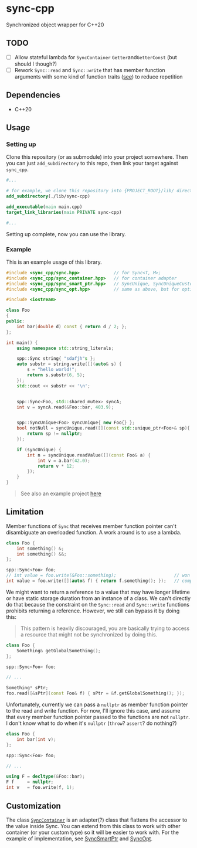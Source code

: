# sync-cpp

Synchronized object wrapper for C++20

## TODO

- [ ] Allow stateful lambda for `SyncContainer` `Getter`and`GetterConst` (but should I though?)
- [ ] Rework `Sync::read` and `Sync::write` that has member function arguments with some kind of function traits ([see](https://breese.github.io/2022/03/06/deducing-function-signatures.html)) to reduce repetition

## Dependencies

- C++20

## Usage

### Setting up

Clone this repository (or as submodule) into your project somewhere. Then you can just `add_subdirectory` to this repo, then link your target against `sync_cpp`.

```cmake
#...

# for example, we clone this repository into {PROJECT_ROOT}/lib/ directory
add_subdirectory(./lib/sync-cpp)

add_executable(main main.cpp)
target_link_libraries(main PRIVATE sync-cpp)

#...
```

Setting up complete, now you can use the library.

### Example

This is an example usage of this library.

```cpp
#include <sync_cpp/sync.hpp>             // for Sync<T, M>;
#include <sync_cpp/sync_container.hpp>   // for container adapter
#include <sync_cpp/sync_smart_ptr.hpp>   // SyncUnique, SyncUniqueCustom, SyncShared: wrapper for Sync<std::unique_ptr, M> (also shared_ptr)
#include <sync_cpp/sync_opt.hpp>         // same as above, but for optional

#include <iostream>

class Foo
{
public:
    int bar(double d) const { return d / 2; };
};

int main() {
    using namespace std::string_literals;

    spp::Sync string{ "sdafjh"s };                                        // deduction guide -> spp::Sync<std::string, std::mutex>
    auto substr = string.write([](auto& s) {                              // mutate the value inside Sync
        s = "hello world!";
        return s.substr(6, 5);
    });
    std::cout << substr << '\n';


    spp::Sync<Foo, std::shared_mutex> syncA;                              // use std::shared_mutex for multiple reader single writer
    int v = syncA.read(&Foo::bar, 403.9);                                 // calling (const) member function


    spp::SyncUnique<Foo> syncUnique{ new Foo{} };                         // Sync<std::unique_ptr<T>, M> but with more convenient API
    bool notNull = syncUnique.read([](const std::unique_ptr<Foo>& sp){    // access (read) the unique_ptr
        return sp != nullptr;
    });

    if (syncUnique) {                                                     // bool conversion just like std::unique_ptr
        int n = syncUnique.readValue([](const Foo& a) {                   // read the value contained within unique_ptr
            int v = a.bar(42.0);
            return v * 12;
        });
    }
}
```

> See also an example project [here](./example)

## Limitation

Member functions of `Sync` that receives member function pointer can't disambiguate an overloaded function. A work around is to use a lambda.

```cpp
class Foo {
    int something() &;
    int something() &&;
};

spp::Sync<Foo> foo;
// int value = foo.write(&Foo::something);                      // won't compile
int value = foo.write([](auto& f) { return f.something(); });   // compiles
```

We might want to return a reference to a value that may have longer lifetime or have static storage duration from an instance of a class. We can't directly do that because the constraint on the `Sync::read` and `Sync::write` functions prohibits returning a reference. However, we still can bypass it by doing this:

> This pattern is heavily discouraged, you are basically trying to access a resource that might not be synchronized by doing this.

```cpp
class Foo {
    Something& getGlobalSomething();
};

spp::Sync<Foo> foo;

// ...

Something* sPtr;
foo.read([&sPtr](const Foo& f) { sPtr = &f.getGlobalSomething(); });
```

Unfortunately, currently we can pass a `nullptr` as member function pointer to the read and write function. For now, I'll ignore this case, and assume that every member function pointer passed to the functions are not `nullptr`. I don't know what to do when it's `nullptr` (`throw`? `assert`? do nothing?)

```cpp
class Foo {
    int bar(int v);
};

spp::Sync<Foo> foo;

// ...

using F = decltype(&Foo::bar);
F f     = nullptr;
int v   = foo.write(f, 1);
```

## Customization

The class [`SyncContainer`](./include/sync_cpp/sync_container.hpp) is an adapter(?) class that flattens the accessor to the value inside Sync. You can extend from this class to work with other container (or your custom type) so it will be easier to work with. For the example of implementation, see [SyncSmartPtr](./include/sync_cpp/sync_smart_ptr.hpp) and [SyncOpt](./include/sync_cpp/sync_opt.hpp).
